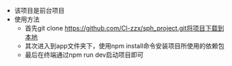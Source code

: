 - 该项目是前台项目
- 使用方法
  - 首先git clone https://github.com/Cl-zzx/sph_project.git将项目下载到本地
  - 其次进入到app文件夹下，使用npm install命令安装项目所使用的依赖包
  - 最后在终端通过npm run dev启动项目即可